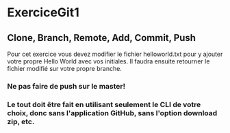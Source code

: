 # ExerciceGit1
## Clone, Branch, Remote, Add, Commit, Push

Pour cet exercice vous devez modifier le fichier helloworld.txt pour y ajouter votre propre Hello World avec vos initiales.
Il faudra ensuite retourner le fichier modifié sur votre propre branche.

### Ne pas faire de push sur le master!
### Le tout doit être fait en utilisant seulement le CLI de votre choix, donc sans l'application GitHub, sans l'option download zip, etc.
